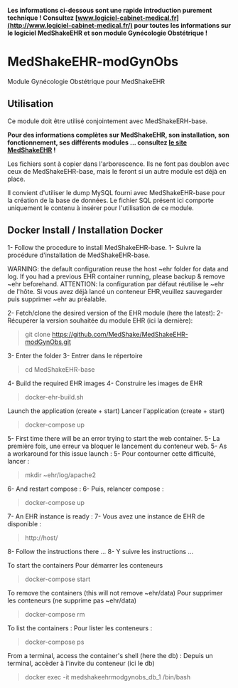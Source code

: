 **Les informations ci-dessous sont une rapide introduction purement technique ! 
Consultez [www.logiciel-cabinet-medical.fr](http://www.logiciel-cabinet-medical.fr/) pour toutes les informations sur le logiciel MedShakeEHR et son module Gynécologie Obstétrique !**

# MedShakeEHR-modGynObs
Module Gynécologie Obstétrique pour MedShakeEHR

## Utilisation
Ce module doit être utilisé conjointement avec MedShakeERH-base.

**Pour des informations complètes sur MedShakeEHR, son installation, son fonctionnement, ses différents modules ... consultez [le site MedShakeEHR](http://www.logiciel-cabinet-medical.fr/) !**

Les fichiers sont à copier dans l'arborescence. Ils ne font pas doublon avec ceux de MedShakeEHR-base, mais le feront si un autre module est déjà en place.

Il convient d'utiliser le dump MySQL fourni avec MedShakeEHR-base pour la création de la base de données. 
Le fichier SQL présent ici comporte uniquement le contenu à insérer pour l'utilisation de ce module. 

## Docker Install / Installation Docker

1- Follow the procedure to install MedShakeEHR-base.
1- Suivre la procédure d'installation de MedShakeEHR-base.

WARNING: the default configuration reuse the host ~ehr folder for data and log. If you had a previous EHR container running, please backup & remove ~ehr beforehand.
ATTENTION: la configuration par défaut réutilise le ~ehr de l'hôte. Si vous avez déjà lancé un conteneur EHR,veuillez sauvegarder puis supprimer ~ehr au préalable.

2- Fetch/clone the desired version of the EHR module (here the latest):
2- Récupérer la version souhaitée du module EHR (ici la dernière):

>git clone https://github.com/MedShake/MedShakeEHR-modGynObs.git

3- Enter the folder
3- Entrer dans le répertoire

>cd MedShakeEHR-base

4- Build the required EHR images
4- Construire les images de EHR

> docker-ehr-build.sh

Launch the application (create + start)
Lancer l'application (create + start)

> docker-compose up

5- First time there will be an error trying to start the web container.
5- La première fois, une erreur va bloquer le lancement du conteneur web.
5- As a workaround for this issue launch :
5- Pour contourner cette difficulté, lancer :

> mkdir ~ehr/log/apache2

6- And restart compose :
6- Puis, relancer compose :

> docker-compose up

7- An EHR instance is ready :
7- Vous avez une instance de EHR de disponible :

>http://host/

8- Follow the instructions there ...
8- Y suivre les instructions ...



To start the containers
Pour démarrer les conteneurs

> docker-compose start

To remove the containers (this will not remove ~ehr/data)
Pour supprimer les conteneurs (ne supprime pas ~ehr/data)

> docker-compose rm

To list the containers :
Pour lister les conteneurs :

> docker-compose ps

From a terminal, access the container's shell (here the db) :
Depuis un terminal, accèder à l'invite du conteneur (ici le db)

> docker exec -it medshakeehrmodgynobs_db_1 /bin/bash


